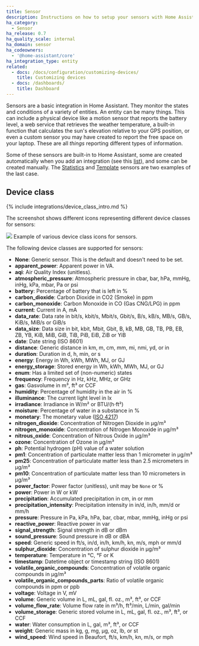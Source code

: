 ```yaml
---
title: Sensor
description: Instructions on how to setup your sensors with Home Assistant.
ha_category:
  - Sensor
ha_release: 0.7
ha_quality_scale: internal
ha_domain: sensor
ha_codeowners:
  - '@home-assistant/core'
ha_integration_type: entity
related:
  - docs: /docs/configuration/customizing-devices/
    title: Customizing devices
  - docs: /dashboards/
    title: Dashboard
---
```


Sensors are a basic integration in Home Assistant. They monitor the states and conditions of a variety of entities. An entity can be many things. This can include a physical device like a motion sensor that reports the battery level, a web service that retrieves the weather temperature, a built-in function that calculates the sun's elevation relative to your GPS position, or even a custom sensor you may have created to report the free space on your laptop. These are all _things_ reporting different types of information.

Some of these sensors are built-in to Home Assistant, some are created automatically when you add an integration (see this [list](/integrations/#sensor)), and some can be created manually. The [Statistics](/integrations/statistics) and [Template](/integrations/template) sensors are two examples of the last case.

## Device class

{% include integrations/device_class_intro.md %}

The screenshot shows different icons representing different device classes for sensors:

<p class='img'>
<img src='/images/screenshots/sensor_device_classes_icons.png' />
Example of various device class icons for sensors.
</p>

The following device classes are supported for sensors:

- **None**: Generic sensor. This is the default and doesn't need to be set.
- **apparent_power**: Apparent power in VA.
- **aqi**: Air Quality Index (unitless).
- **atmospheric_pressure**: Atmospheric pressure in cbar, bar, hPa, mmHg, inHg, kPa, mbar, Pa or psi
- **battery**: Percentage of battery that is left in %
- **carbon_dioxide**: Carbon Dioxide in CO2 (Smoke) in ppm
- **carbon_monoxide**: Carbon Monoxide in CO (Gas CNG/LPG) in ppm
- **current**: Current in A, mA
- **data_rate**: Data rate in bit/s, kbit/s, Mbit/s, Gbit/s, B/s, kB/s, MB/s, GB/s, KiB/s, MiB/s or GiB/s
- **data_size**: Data size in bit, kbit, Mbit, Gbit, B, kB, MB, GB, TB, PB, EB, ZB, YB, KiB, MiB, GiB, TiB, PiB, EiB, ZiB or YiB
- **date**: Date string (ISO 8601)
- **distance**: Generic distance in km, m, cm, mm, mi, nmi, yd, or in
- **duration**: Duration in d, h, min, or s
- **energy**: Energy in Wh, kWh, MWh, MJ, or GJ
- **energy_storage**: Stored energy in Wh, kWh, MWh, MJ, or GJ
- **enum**: Has a limited set of (non-numeric) states
- **frequency**: Frequency in Hz, kHz, MHz, or GHz
- **gas**: Gasvolume in m³, ft³ or CCF
- **humidity**: Percentage of humidity in the air in %
- **illuminance**: The current light level in lx
- **irradiance**: Irradiance in W/m² or BTU/(h⋅ft²)
- **moisture**: Percentage of water in a substance in %
- **monetary**: The monetary value ([ISO 4217](https://en.wikipedia.org/wiki/ISO_4217#Active_codes))
- **nitrogen_dioxide**: Concentration of Nitrogen Dioxide in µg/m³
- **nitrogen_monoxide**: Concentration of Nitrogen Monoxide in µg/m³
- **nitrous_oxide**: Concentration of Nitrous Oxide in µg/m³
- **ozone**: Concentration of Ozone in µg/m³
- **ph**: Potential hydrogen (pH) value of a water solution
- **pm1**: Concentration of particulate matter less than 1 micrometer in µg/m³
- **pm25**: Concentration of particulate matter less than 2.5 micrometers in µg/m³
- **pm10**: Concentration of particulate matter less than 10 micrometers in µg/m³
- **power_factor**: Power factor (unitless), unit may be `None` or %
- **power**: Power in W or kW
- **precipitation**: Accumulated precipitation in cm, in or mm
- **precipitation_intensity**: Precipitation intensity in in/d, in/h, mm/d or mm/h
- **pressure**: Pressure in Pa, kPa, hPa, bar, cbar, mbar, mmHg, inHg or psi
- **reactive_power**: Reactive power in var
- **signal_strength**: Signal strength in dB or dBm
- **sound_pressure**: Sound pressure in dB or dBA
- **speed**: Generic speed in ft/s, in/d, in/h, km/h, kn, m/s, mph or mm/d
- **sulphur_dioxide**: Concentration of sulphur dioxide in µg/m³
- **temperature**: Temperature in °C, °F or K
- **timestamp**: Datetime object or timestamp string (ISO 8601)
- **volatile_organic_compounds**: Concentration of volatile organic compounds in µg/m³
- **volatile_organic_compounds_parts**: Ratio of volatile organic compounds in ppm or ppb
- **voltage**: Voltage in V, mV
- **volume**: Generic volume in L, mL, gal, fl. oz., m³, ft³, or CCF
- **volume_flow_rate**: Volume flow rate in m³/h, ft³/min, L/min, gal/min
- **volume_storage**: Generic stored volume in L, mL, gal, fl. oz., m³, ft³, or CCF
- **water**: Water consumption in L, gal, m³, ft³, or CCF
- **weight**: Generic mass in kg, g, mg, µg, oz, lb, or st
- **wind_speed**: Wind speed in Beaufort, ft/s, km/h, kn, m/s, or mph
